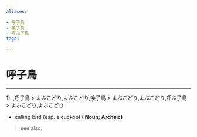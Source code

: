 ```yaml
---
aliases:
    
- 呼子鳥
- 喚子鳥
- 呼ぶ子鳥
tags:
    
---
```


# 呼子鳥
---
1).
,呼子鳥 > よぶこどり,よぶこどり,喚子鳥 > よぶこどり,よぶこどり,呼ぶ子鳥 > よぶこどり,よぶこどり

- calling bird (esp. a cuckoo)
**( Noun; Archaic)**
> see also: 
            